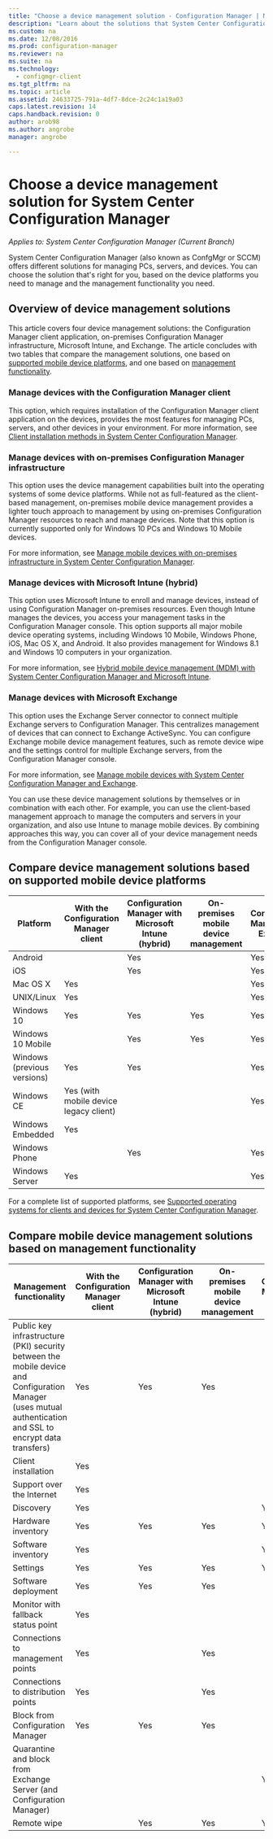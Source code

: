 ```yaml
---
title: "Choose a device management solution - Configuration Manager | Microsoft Docs"
description: "Learn about the solutions that System Center Configuration Manager offers for managing PCs, servers, and devices."
ms.custom: na
ms.date: 12/08/2016
ms.prod: configuration-manager
ms.reviewer: na
ms.suite: na
ms.technology:
  - configmgr-client
ms.tgt_pltfrm: na
ms.topic: article
ms.assetid: 24633725-791a-4df7-8dce-2c24c1a19a03
caps.latest.revision: 14
caps.handback.revision: 0
author: arob98
ms.author: angrobe
manager: angrobe

---
```

# Choose a device management solution for System Center Configuration Manager

*Applies to: System Center Configuration Manager (Current Branch)*

System Center Configuration Manager (also known as ConfgMgr or SCCM) offers different solutions for managing PCs, servers, and devices. You can choose the solution that's right for you, based on the device platforms you need to manage and the management functionality you need.  


##  Overview of device management solutions  
 This article covers four device management solutions: the Configuration Manager client application, on-premises Configuration Manager infrastructure, Microsoft Intune, and Exchange. The article concludes with two tables that compare the management solutions, one based on [supported mobile device platforms](#compare-device-management-solutions-based-on-supported-mobile-device-platforms), and one based on [management functionality](#compare-mobile-device-management-solutions-based-on-management-functionality).


###  Manage devices with the Configuration Manager client  

This option, which requires installation of the Configuration Manager client application on the devices, provides the most features for managing PCs, servers, and other devices in your environment. For more information, see [Client installation methods in System Center Configuration Manager](/sccm/core/clients/deploy/plan/client-installation-methods).  

###  Manage devices with on-premises Configuration Manager infrastructure  

This option uses the device management capabilities built into the operating systems of some device platforms. While not as full-featured as the client-based management, on-premises mobile device management provides a lighter touch approach to management by using on-premises Configuration Manager resources to reach and manage devices. Note that this option is currently supported only for Windows 10 PCs and Windows 10 Mobile devices.  

For more information, see [Manage mobile devices with on-premises infrastructure in System Center Configuration Manager](../../mdm/understand/manage-mobile-devices-with-on-premises-infrastructure.md).  

###  Manage devices with Microsoft Intune (hybrid)  

This option uses Microsoft Intune to enroll and manage devices, instead of using Configuration Manager on-premises resources. Even though Intune manages the devices, you access your management tasks in the Configuration Manager console. This option supports all major mobile device operating systems, including Windows 10 Mobile, Windows Phone, iOS, Mac OS X, and Android. It also provides management for Windows 8.1 and Windows 10 computers in your organization.  

For more information, see [Hybrid mobile device management (MDM) with System Center Configuration Manager and Microsoft Intune](../../mdm/understand/hybrid-mobile-device-management.md).  

###  Manage devices with Microsoft Exchange  

This option uses the Exchange Server connector to connect multiple Exchange servers to Configuration Manager. This centralizes management of devices that can connect to Exchange ActiveSync. You can configure Exchange mobile device management features, such as remote device wipe and the settings control for multiple Exchange servers, from the Configuration Manager console.  

For more information, see [Manage mobile devices with System Center Configuration Manager and Exchange](../../mdm/deploy-use/manage-mobile-devices-with-exchange-activesync.md).  

You can use these device management solutions by themselves or in combination with each other. For example, you can use the client-based management approach to manage the computers and servers in your organization, and also use Intune to manage mobile devices. By combining approaches this way, you can cover all of your device management needs from the Configuration Manager console.  

## Compare device management solutions based on supported mobile device platforms  

|Platform|With the Configuration Manager client|Configuration Manager with Microsoft Intune (hybrid)|On\-premises mobile device management|Configuration Manager with Exchange|  
|--------------|-------------------------------------------|-------------------------------------------------------------------|-------------------------------|-----------------------------------------|  
|Android||Yes||Yes|  
|iOS||Yes||Yes|  
|Mac OS X|Yes|||Yes|  
|UNIX/Linux|Yes|||Yes|  
|Windows 10|Yes|Yes|Yes|Yes|  
|Windows 10 Mobile||Yes|Yes|Yes|  
|Windows (previous versions)|Yes|Yes||Yes|  
|Windows CE|Yes (with mobile device legacy client)|||Yes|  
|Windows Embedded|Yes||||  
|Windows Phone||Yes||Yes|  
|Windows Server|Yes|||Yes|  

 For a complete list of supported platforms, see [Supported operating systems for clients and devices for System Center Configuration Manager](configs\supported-operating-systems-for-clients-and-devices.md).

##  <a name="bkmk_comp2"></a> Compare mobile device management solutions based on management functionality  

|Management functionality|With the Configuration Manager client|Configuration Manager with Microsoft Intune (hybrid)|On\-premises mobile device management|Configuration Manager with Exchange|  
|------------------------------|-------------------------------------------|-------------------------------------------------------------------|-------------------------------|-----------------------------------------|  
|Public key infrastructure (PKI) security between the mobile device and Configuration Manager (uses mutual authentication and SSL to encrypt data transfers)|Yes|Yes|Yes||  
|Client installation|Yes||||  
|Support over the Internet|Yes||||  
|Discovery|Yes|||Yes|  
|Hardware inventory|Yes|Yes|Yes|Yes|  
|Software inventory|Yes|||Yes|  
|Settings|Yes|Yes|Yes|Yes|  
|Software deployment|Yes|Yes|Yes||  
|Monitor with fallback status point|Yes||||  
|Connections to management points|Yes||Yes||  
|Connections to distribution points|Yes||Yes||  
|Block from Configuration Manager|Yes|Yes|Yes||  
|Quarantine and block from Exchange Server (and Configuration Manager)||||Yes|  
|Remote wipe| |Yes|Yes|Yes|  

